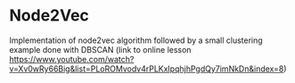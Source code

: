 # Node2Vec

Implementation of node2vec algorithm followed by a small clustering example done with DBSCAN (link to online lesson https://www.youtube.com/watch?v=Xv0wRy66Big&list=PLoROMvodv4rPLKxIpqhjhPgdQy7imNkDn&index=8)
